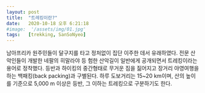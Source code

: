 ```yaml
---
layout: post
title:  "트레킹이란?"
date:   2020-10-18 오후 6:21:18
#image:  '/assets/img/01.jpg'
tags:   [trekking, SanSoNyeo]
---
```


남아프리카 원주민들이 달구지를 타고 정처없이 집단 이주한 데서 유래하였다.
전문 산악인들이 개발한 네팔의 히말라야 등 험한 산악길이 일반에게 공개되면서 트레킹이라는 용어로 정착했다. 
등반과 하이킹의 중간형태로 무거운 짐을 짊어지고 장거리 야영여행을 하는 백패킹(back packing)과 구별된다. 
하루 도보거리는 15~20 km이며, 산의 높이를 기준으로 5,000 m 이상은 등반, 그 이하는 트레킹으로 구분하기도 한다.


